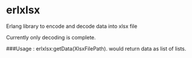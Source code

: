 # erlxlsx
Erlang library to encode and decode data into xlsx file

Currently only decoding is complete.

###Usage : 
    erlxlsx:getData(XlsxFilePath).
would return data as list of lists.



